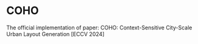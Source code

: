 # COHO
The official implementation of paper: COHO: Context-Sensitive City-Scale Urban Layout Generation [ECCV 2024]
